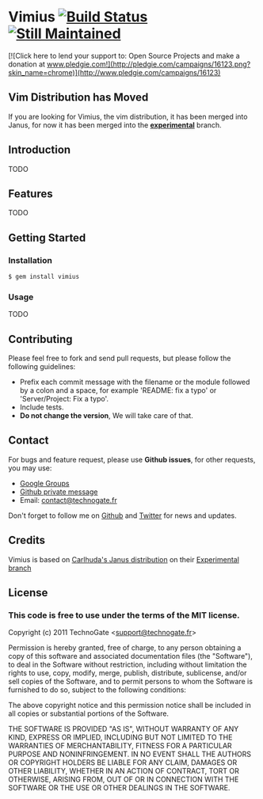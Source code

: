 # Vimius [![Build Status](http://travis-ci.org/TechnoGate/vimius.png)](http://travis-ci.org/TechnoGate/vimius) [![Still Maintained](http://stillmaintained.com/TechnoGate/vimius.png)](http://stillmaintained.com/TechnoGate/vimius)

[![Click here to lend your support to: Open Source Projects and make a donation at www.pledgie.com!](http://pledgie.com/campaigns/16123.png?skin_name=chrome)](http://www.pledgie.com/campaigns/16123)

## Vim Distribution has Moved

If you are looking for Vimius, the vim distribution, it has been merged
into Janus, for now it has been merged into the
[**experimental**](https://github.com/carlhuda/janus/tree/experimental)
branch.

## Introduction

TODO

## Features

TODO

## Getting Started

### Installation

```bash
$ gem install vimius
```

### Usage

TODO


## Contributing

Please feel free to fork and send pull requests, but please follow the
following guidelines:

- Prefix each commit message with the filename or the module followed by a
  colon and a space, for example 'README: fix a typo' or 'Server/Project: Fix
  a typo'.
- Include tests.
- __Do not change the version__, We will take care of that.

## Contact

For bugs and feature request, please use __Github issues__, for other
requests, you may use:

- [Google Groups](http://groups.google.com/group/janus-vimius)
- [Github private message](https://github.com/inbox/new/eMxyzptlk)
- Email: [contact@technogate.fr](mailto:contact@technogate.fr)

Don't forget to follow me on [Github](https://github.com/eMxyzptlk) and
[Twitter](https://twitter.com/eMxyzptlk) for news and updates.

## Credits

Vimius is based on [Carlhuda's Janus
distribution](https://github.com/carlhuda/janus) on their [Experimental
branch](https://github.com/carlhuda/janus/tree/experimental)

## License

### This code is free to use under the terms of the MIT license.

Copyright (c) 2011 TechnoGate &lt;support@technogate.fr&gt;

Permission is hereby granted, free of charge, to any person obtaining
a copy of this software and associated documentation files (the
"Software"), to deal in the Software without restriction, including
without limitation the rights to use, copy, modify, merge, publish,
distribute, sublicense, and/or sell copies of the Software, and to
permit persons to whom the Software is furnished to do so, subject to
the following conditions:

The above copyright notice and this permission notice shall be included
in all copies or substantial portions of the Software.

THE SOFTWARE IS PROVIDED "AS IS", WITHOUT WARRANTY OF ANY KIND,
EXPRESS OR IMPLIED, INCLUDING BUT NOT LIMITED TO THE WARRANTIES OF
MERCHANTABILITY, FITNESS FOR A PARTICULAR PURPOSE AND NONINFRINGEMENT.
IN NO EVENT SHALL THE AUTHORS OR COPYRIGHT HOLDERS BE LIABLE FOR ANY
CLAIM, DAMAGES OR OTHER LIABILITY, WHETHER IN AN ACTION OF CONTRACT,
TORT OR OTHERWISE, ARISING FROM, OUT OF OR IN CONNECTION WITH THE
SOFTWARE OR THE USE OR OTHER DEALINGS IN THE SOFTWARE.
